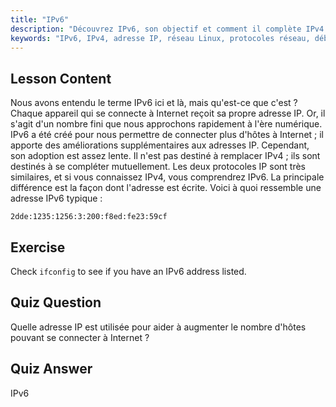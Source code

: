 ```yaml
---
title: "IPv6"
description: "Découvrez IPv6, son objectif et comment il complète IPv4. Comprenez l'adressage IPv6 et son rôle dans la connexion de plus d'appareils à Internet."
keywords: "IPv6, IPv4, adresse IP, réseau Linux, protocoles réseau, débutant, tutoriel, guide"
---
```


## Lesson Content

Nous avons entendu le terme IPv6 ici et là, mais qu'est-ce que c'est ? Chaque appareil qui se connecte à Internet reçoit sa propre adresse IP. Or, il s'agit d'un nombre fini que nous approchons rapidement à l'ère numérique. IPv6 a été créé pour nous permettre de connecter plus d'hôtes à Internet ; il apporte des améliorations supplémentaires aux adresses IP. Cependant, son adoption est assez lente. Il n'est pas destiné à remplacer IPv4 ; ils sont destinés à se compléter mutuellement. Les deux protocoles IP sont très similaires, et si vous connaissez IPv4, vous comprendrez IPv6. La principale différence est la façon dont l'adresse est écrite. Voici à quoi ressemble une adresse IPv6 typique :

```plaintext
2dde:1235:1256:3:200:f8ed:fe23:59cf
```

## Exercise

Check `ifconfig` to see if you have an IPv6 address listed.

## Quiz Question

Quelle adresse IP est utilisée pour aider à augmenter le nombre d'hôtes pouvant se connecter à Internet ?

## Quiz Answer

IPv6
